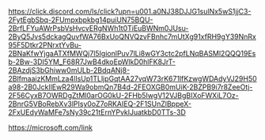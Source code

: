 https://click.discord.com/ls/click?upn=u001.a0NJ38DJJG1sulNx5wS1jjC3-2FytEgbSbq-2FUmpxbpkbg14puiUN75BQU-2BrfLFYuAWrPsbVsHvcvERgNWh1t0TiEuBWNm0JUsu-2ByQ5Jvs5dckagQuvfWA76BxUoQNVQzvFBnhc7mUtXg91xfRH9gY39NnRx95F5Dtkr2PNrxtYvBu-2BNaKfwYjgaATXfMWQj7l5IgionlPuv7lLi8wGY3ctc2pfLNqBASMl2QQQ19Esb-2Bw-3DI5YM_F68R7JwB4dkoEpWlkD0hlFK8JrT-2BAzdjS3bGhiww0mULb-2BdqANj8-2BlfmaaizKMmLza4lIsUp1TLljpGqtAA27vqW73rK671lfKzwgWDAdyVJ29H50a98-2B0JckIlEwR29Wa9obmQn7B4d-2FEOXGB0mUiK-2BZPB9i7r8ZeeOtj-2F56CyxB7OWRDgZtMl0arOG0kU-2FHb5IwgV12VJBgBIXoFWXiL7Oz-2BnrG5VBoRebXv3lPIsy0oZ7oRKAIEQ-2F1SUnZlBppeX-2FxUEdyWaMFe7sNy39c21tErnYPvklJuatkbD0TTs-3D

https://microsoft.com/link
